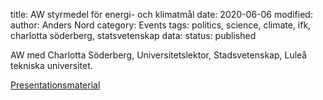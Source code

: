 title: AW styrmedel för energi- och klimatmål
date: 2020-06-06
modified:
author: Anders Nord
category: Events
tags: politics, science, climate, ifk, charlotta söderberg, statsvetenskap
data:
status: published

AW med Charlotta Söderberg, Universitetslektor, Stadsvetenskap, Luleå tekniska
universitet.

[Presentationsmaterial](https://www.ingenjorsarbeteforklimatet.se/assets/files/Charlotta_S%C3%B6derberg_IFK_2020.pptx)
